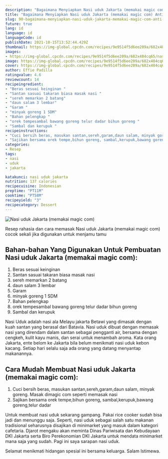 ```yaml
---
description: "Bagaimana Menyiapkan Nasi uduk Jakarta (memakai magic com) Anti Gagal"
title: "Bagaimana Menyiapkan Nasi uduk Jakarta (memakai magic com) Anti Gagal"
slug: 90-bagaimana-menyiapkan-nasi-uduk-jakarta-memakai-magic-com-anti-gagal
future: true
lang: id
language: id
languageCode: id
publishDate: 2021-10-15T13:52:44.429Z 
thumbnail: https://img-global.cpcdn.com/recipes/9e9514f5d6ee209a/682x484cq65/nasi-uduk-jakarta-memakai-magic-com-foto-resep-utama.png
images:
- https://img-global.cpcdn.com/recipes/9e9514f5d6ee209a/682x484cq65/nasi-uduk-jakarta-memakai-magic-com-foto-resep-utama.png
image: https://img-global.cpcdn.com/recipes/9e9514f5d6ee209a/682x484cq65/nasi-uduk-jakarta-memakai-magic-com-foto-resep-utama.png
cover: https://img-global.cpcdn.com/recipes/9e9514f5d6ee209a/682x484cq65/nasi-uduk-jakarta-memakai-magic-com-foto-resep-utama.png
author: Effie Padilla
ratingvalue: 4.6
reviewcount: 14
recipeingredient:
- "Beras sesuai keinginan "
- "Santan sasuai takaran biasa masak nasi "
- "sereh memarkan 2 batang"
- "daun salam 3 lembar"
- "Garam "
- "minyak goreng 1 SDM"
- "Bahan pelengkap "
- "orek tempesambal bawang goreng telur dadar bihun goreng "
- "Sambal dan kerupuk "
recipeinstructions:
- "Cuci bersih beras, masukan santan,sereh,garam,daun salam, minyak goreng. Masak dimagic com seperti memasak nasi"
- "Sajikan bersama orek tempe,bihun goreng, sambal,kerupuk,bawang goreng,telur dadar"
categories:
- Resep
tags:
- nasi
- uduk
- jakarta

katakunci: nasi uduk jakarta 
nutrition: 137 calories
recipecuisine: Indonesian
preptime: "PT11M"
cooktime: "PT58M"
recipeyield: "3"
recipecategory: Dessert
---
```



![Nasi uduk Jakarta (memakai magic com)](https://img-global.cpcdn.com/recipes/9e9514f5d6ee209a/682x484cq65/nasi-uduk-jakarta-memakai-magic-com-foto-resep-utama.png)

Resep rahasia dan cara memasak  Nasi uduk Jakarta (memakai magic com) cocok sekali jika digunakan untuk menjamu tamu

<!--inarticleads1-->

## Bahan-bahan Yang Digunakan Untuk Pembuatan Nasi uduk Jakarta (memakai magic com):

1. Beras sesuai keinginan 
1. Santan sasuai takaran biasa masak nasi 
1. sereh memarkan 2 batang
1. daun salam 3 lembar
1. Garam 
1. minyak goreng 1 SDM
1. Bahan pelengkap 
1. orek tempesambal bawang goreng telur dadar bihun goreng 
1. Sambal dan kerupuk 

Nasi Uduk adalah nasi ala Melayu jakarta Betawi yang dimasak dengan kuah santan yang berasal dari Batavia. Nasi uduk dibuat dengan memasak nasi yang direndam dalam santan sebagai pengganti air, bersama dengan cengkeh, kulit kayu manis, dan serai untuk menambah aroma. Kata orang Jakarta, ente belom ke Jakarta bila belum menikmati nasi uduk kebon kacang. Setiap hari selalu saja ada orang yang datang menyantap makanannya. 

<!--inarticleads2-->

## Cara Mudah Membuat Nasi uduk Jakarta (memakai magic com):

1. Cuci bersih beras, masukan santan,sereh,garam,daun salam, minyak goreng. Masak dimagic com seperti memasak nasi
1. Sajikan bersama orek tempe,bihun goreng, sambal,kerupuk,bawang goreng,telur dadar


Untuk membuat nasi uduk sekarang gampang. Pakai rice cooker sudah bisa jadi dan menunggu saja. Seperti, nasi uduk sebagai salah satu makanan tradisional seharusnya disajikan di minimarket yang masuk dalam kategori cafetaria. Djarot mengaku akan meminta Dinas Pariwisata dan Kebudayaan DKI Jakarta serta Biro Perekonomian DKI Jakarta untuk mendata minimarket mana saja yang sudah. Pagi ini saya sarapan nasi uduk. 

Selamat menikmati hidangan spesial ini bersama keluarga. Salam Istimewa.
